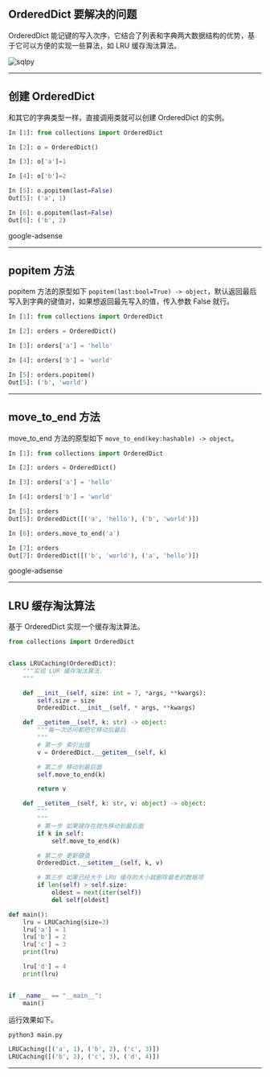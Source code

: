 ## OrderedDict 要解决的问题
OrderedDict 能记键的写入次序，它结合了列表和字典两大数据结构的优势，基于它可以方便的实现一些算法，如 LRU 缓存淘汰算法。

![sqlpy](static/2020-26/sqlpy-orderedict.jpg)

---

## 创建 OrderedDict
和其它的字典类型一样，直接调用类就可以创建 OrderedDict 的实例。
```python
In [1]: from collections import OrderedDict                                     

In [2]: o = OrderedDict()                                                       

In [3]: o['a']=1                                                                

In [4]: o['b']=2                                                                

In [5]: o.popitem(last=False)                                                   
Out[5]: ('a', 1)

In [6]: o.popitem(last=False)                                                   
Out[6]: ('b', 2)
```

google-adsense

---


## popitem 方法
popitem 方法的原型如下 `popitem(last:bool=True) -> object`，默认返回最后写入到字典的键值对，如果想返回最先写入的值，传入参数 False 就行。
```python
In [1]: from collections import OrderedDict                                     

In [2]: orders = OrderedDict()                                                  

In [3]: orders['a'] = 'hello'                                                   

In [4]: orders['b'] = 'world'                                                   

In [5]: orders.popitem()                                                        
Out[5]: ('b', 'world')
```

---

## move_to_end 方法
move_to_end 方法的原型如下 `move_to_end(key:hashable) -> object`。
```python
In [1]: from collections import OrderedDict                                     

In [2]: orders = OrderedDict()                                                  

In [3]: orders['a'] = 'hello'                                                   

In [4]: orders['b'] = 'world'                                                   

In [5]: orders                                                                  
Out[5]: OrderedDict([('a', 'hello'), ('b', 'world')])

In [6]: orders.move_to_end('a')                                                 

In [7]: orders                                                                  
Out[7]: OrderedDict([('b', 'world'), ('a', 'hello')])
```

google-adsense

---


## LRU 缓存淘汰算法
基于 OrderedDict 实现一个缓存淘汰算法。
```python
from collections import OrderedDict


class LRUCaching(OrderedDict):
    """实现 LUR 缓存淘汰算法.
    """

    def __init__(self, size: int = 7, *args, **kwargs):
        self.size = size
        OrderedDict.__init__(self, * args, **kwargs)

    def __getitem__(self, k: str) -> object:
        """每一次访问都把它移动后最后
        """
        # 第一步 索引出值
        v = OrderedDict.__getitem__(self, k)

        # 第二步 移动到最后面
        self.move_to_end(k)

        return v

    def __setitem__(self, k: str, v: object) -> object:
        """
        """
        # 第一步 如果键存在就先移动到最后面
        if k in self:
            self.move_to_end(k)

        # 第二步 更新键值
        OrderedDict.__setitem__(self, k, v)

        # 第三步 如果已经大于 LRU 缓存的大小就删除最老的数据项
        if len(self) > self.size:
            oldest = next(iter(self))
            del self[oldest]

def main():
    lru = LRUCaching(size=3)
    lru['a'] = 1
    lru['b'] = 2
    lru['c'] = 3
    print(lru)

    lru['d'] = 4
    print(lru)


if __name__ == "__main__":
    main()
```
运行效果如下。
```python
python3 main.py

LRUCaching([('a', 1), ('b', 2), ('c', 3)])
LRUCaching([('b', 2), ('c', 3), ('d', 4)])
```

---
